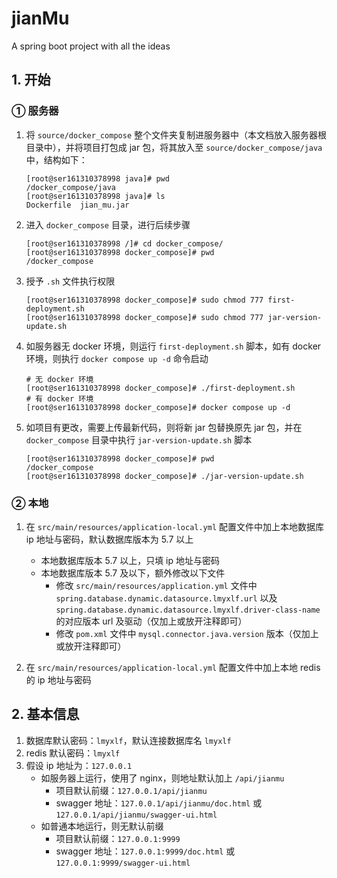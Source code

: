 # jianMu
A spring boot project with all the ideas

## 1. 开始

### ① 服务器

1. 将 `source/docker_compose` 整个文件夹复制进服务器中（本文档放入服务器根目录中），并将项目打包成 jar 包，将其放入至 `source/docker_compose/java` 中，结构如下：

    ```shell
    [root@ser161310378998 java]# pwd
    /docker_compose/java
    [root@ser161310378998 java]# ls
    Dockerfile  jian_mu.jar
    ```

2. 进入 `docker_compose` 目录，进行后续步骤

    ```shell
    [root@ser161310378998 /]# cd docker_compose/
    [root@ser161310378998 docker_compose]# pwd
    /docker_compose
    ```

3. 授予 `.sh` 文件执行权限

    ```shell
    [root@ser161310378998 docker_compose]# sudo chmod 777 first-deployment.sh
    [root@ser161310378998 docker_compose]# sudo chmod 777 jar-version-update.sh
    ```

3. 如服务器无 docker 环境，则运行 `first-deployment.sh` 脚本，如有 docker 环境，则执行 `docker compose up -d` 命令启动

    ```shell
    # 无 docker 环境
    [root@ser161310378998 docker_compose]# ./first-deployment.sh
    # 有 docker 环境
    [root@ser161310378998 docker_compose]# docker compose up -d
    ```

5. 如项目有更改，需要上传最新代码，则将新 jar 包替换原先 jar 包，并在 `docker_compose` 目录中执行 `jar-version-update.sh` 脚本

    ```shell
    [root@ser161310378998 docker_compose]# pwd
    /docker_compose
    [root@ser161310378998 docker_compose]# ./jar-version-update.sh
    ```

### ② 本地

1. 在 `src/main/resources/application-local.yml` 配置文件中加上本地数据库 ip 地址与密码，默认数据库版本为 5.7 以上
    + 本地数据库版本 5.7 以上，只填 ip 地址与密码
    + 本地数据库版本 5.7 及以下，额外修改以下文件
        + 修改 `src/main/resources/application.yml` 文件中 `spring.database.dynamic.datasource.lmyxlf.url` 以及 `spring.database.dynamic.datasource.lmyxlf.driver-class-name` 的对应版本 url 及驱动（仅加上或放开注释即可）
        + 修改 `pom.xml` 文件中 `mysql.connector.java.version` 版本（仅加上或放开注释即可）

2. 在 `src/main/resources/application-local.yml` 配置文件中加上本地 redis 的 ip 地址与密码

## 2. 基本信息

1. 数据库默认密码：`lmyxlf`，默认连接数据库名 `lmyxlf`
2. redis 默认密码：`lmyxlf`
3. 假设 ip 地址为：`127.0.0.1`
    + 如服务器上运行，使用了 nginx，则地址默认加上 `/api/jianmu`
        + 项目默认前缀：`127.0.0.1/api/jianmu`
        + swagger 地址：`127.0.0.1/api/jianmu/doc.html` 或 `127.0.0.1/api/jianmu/swagger-ui.html`
    + 如普通本地运行，则无默认前缀
        + 项目默认前缀：`127.0.0.1:9999`
        + swagger 地址：`127.0.0.1:9999/doc.html` 或 `127.0.0.1:9999/swagger-ui.html`
